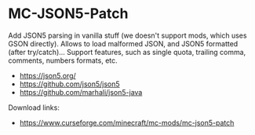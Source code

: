 # MC-JSON5-Patch

Add JSON5 parsing in vanilla stuff (we doesn't support mods, which uses GSON directly). Allows to load malformed JSON, and JSON5 formatted (after try/catch)... Support features, such as single quota, trailing comma, comments, numbers formats, etc.

- https://json5.org/
- https://github.com/json5/json5
- https://github.com/marhali/json5-java

Download links: 

- https://www.curseforge.com/minecraft/mc-mods/mc-json5-patch
